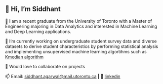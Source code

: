 ## 👋 Hi, I’m Siddhant

👀 I am a recent graduate from the University of Toronto with a Master of Engineering majoring in Data Analytics and interested in Machine Learning and Deep Learning applications.

🌱 I’m currently working on undergraduate student survey data and diverse datasets to derive student characteristics by performing statistical analysis and implementing unsupervised machine learning algortihms such as [Kmedian algorithm][kmedian]

💬 Would love to collaborate on projects

📫 Email: siddhant.agarwal@mail.utoronto.ca **|** 
👔 [linkedin][linkedin]

[linkedin]: https://www.linkedin.com/in/siddhant-agarwal-uoft/
[kmedian]: https://github.com/Siddhantmest/Kmedian.git
